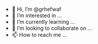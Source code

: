 - 👋 Hi, I’m @grhefwaf
- 👀 I’m interested in ...
- 🌱 I’m currently learning ...
- 💞️ I’m looking to collaborate on ...
- 📫 How to reach me ...

<!---
grhefwaf/grhefwaf is a ✨ special ✨ repository because its `README.md` (this file) appears on your GitHub profile.
You can click the Preview link to take a look at your changes.
--->
